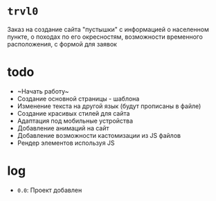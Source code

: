 # `trvl0`
Заказ на создание сайта "пустышки" с информацией о населенном пункте, о походах по его окресностям, возможности временного расположения, с формой для заявок

# todo
- ~Начать работу~
- Создание основной страницы - шаблона
- Изменение текста на другой язык (будут прописаны в файле)
- Создание красивых стилей для сайта
- Адаптация под мобильные устройства
- Добавление анимаций на сайт
- Добавление возможности кастомизации из JS файлов
- Рендер элементов используя JS


# log
- `0.0`: Проект добавлен 
